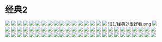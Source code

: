 # 经典2
![](./经典2\粑粑.jpg)
![](./经典2\比热容.jpg)
![](./经典2\不需要.jpg)
![](./经典2\藏头诗.jpg)
![](./经典2\成语接龙.jpg)
![](./经典2\答应.jpg)
![](./经典2\到家了.jpg)
![](./经典2\多了个儿子.jpg)
![](./经典2\腐蚀装.jpg)
![](./经典2\改成一号.jpg)
![](./经典2\感觉有点难受.jpg)
![](./经典2\搞笑.jpg)
![](./经典2\给台阶.jpg)
![](./经典2\孤儿.jpg)
![](./经典2\哈喽.jpg)
![](./经典2\和好了.jpg)
![](./经典2\黑大帅.jpg)
![](./经典2\很好看.png
![](./经典2\哄你睡.jpg)
![](./经典2\换一家.jpg)
![](./经典2\兼职.jpg)
![](./经典2\介意.jpg)
![](./经典2\今天晚上.jpg)
![](./经典2\看着表哭.jpg)
![](./经典2\老师.jpg)
![](./经典2\买东西吃.jpg)
![](./经典2\没把你当.jpg)
![](./经典2\没分啊.jpg)
![](./经典2\没人要.jpg)
![](./经典2\能吃雪糕哦.jpg)
![](./经典2\你没有手嘛.jpg)
![](./经典2\你特么是谁.png)
![](./经典2\牛奶还要吗.jpg)
![](./经典2\暖她一整天.jpg)
![](./经典2\删了嘛.jpg)
![](./经典2\谁把我兑换码用了.jpg)
![](./经典2\声音不好听.jpg)
![](./经典2\双眼全息投影.jpg)
![](./经典2\死了吗.jpg)
![](./经典2\送你了.jpg)
![](./经典2\疼.jpg)
![](./经典2\痛快话.jpg)
![](./经典2\头像.jpg)
![](./经典2\玩具.jpg)
![](./经典2\忘不了.jpg)
![](./经典2\为什么.jpg)
![](./经典2\我随孩子姓.jpg)
![](./经典2\喜欢.jpg)
![](./经典2\先别一直发.jpg)
![](./经典2\先在一起.jpg)
![](./经典2\相亲.jpg)
![](./经典2\想吃啥.jpg)
![](./经典2\辛巴.jpg)
![](./经典2\学长.jpg)
![](./经典2\要不.jpg)
![](./经典2\一见钟情.jpg)
![](./经典2\意下如何.jpg)
![](./经典2\有人先答应了.jpg)
![](./经典2\有意思.png)
![](./经典2\缘分.jpg)
![](./经典2\早点认识她.png)
![](./经典2\只是爱他的钱.jpg)
![](./经典2\至少得6个人.jpg)
![](./经典2\种草莓.jpg)
![](./经典2\自闭症.jpg)
![](./经典2\昨晚上分了.jpg)
![](./经典2\hs网站.jpg)
![](./经典2\p站.jpg)
![](./经典2\rua.jpg)